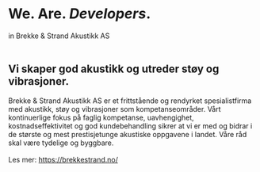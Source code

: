 # We. Are. *Developers*.
in Brekke & Strand Akustikk AS
<br>
<br>
## Vi skaper god akustikk og utreder støy og vibrasjoner.
Brekke & Strand Akustikk AS er et frittstående og rendyrket spesialistfirma med akustikk, støy og vibrasjoner som kompetanseområder. Vårt kontinuerlige fokus på faglig kompetanse, uavhengighet, kostnadseffektivitet og god kundebehandling sikrer at vi er med og bidrar i de største og mest prestisjetunge akustiske oppgavene i landet. Våre råd skal være tydelige og byggbare.
<br>
<br>
Les mer: https://brekkestrand.no/
